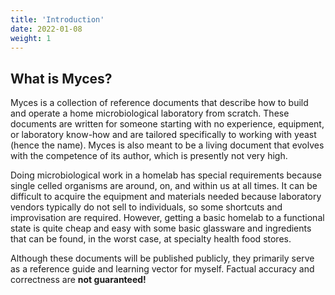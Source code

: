 ```yaml
---
title: 'Introduction'
date: 2022-01-08
weight: 1
---
```


## What is Myces?

Myces is a collection of reference documents that describe how to build
and operate a home microbiological laboratory from scratch. These
documents are written for someone starting with no experience, equipment, or
laboratory know-how and are tailored specifically to working with yeast
(hence the name). Myces is also meant to be a living document that evolves
with the competence of its author, which is presently not very high.

Doing microbiological work in a homelab has special requirements because
single celled organisms are around, on, and within us at all times. It can
be difficult to acquire the equipment and materials needed because laboratory
vendors typically do not sell to individuals, so some shortcuts and
improvisation are required. However, getting a basic homelab to a functional
state is quite cheap and easy with some basic glassware and ingredients that
can be found, in the worst case, at specialty health food stores.

Although these documents will be published publicly, they primarily serve
as a reference guide and learning vector for myself. Factual accuracy and
correctness are **not guaranteed!**
